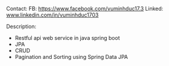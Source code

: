 Contact:
FB: https://www.facebook.com/vuminhduc17.3
Linked: www.linkedin.com/in/vuminhduc1703

Description:
- Restful api web service in java spring boot
- JPA
- CRUD
- Pagination and Sorting using Spring Data JPA
